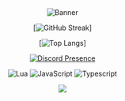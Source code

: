 &nbsp;<div align="center">
![Banner](https://i.imgur.com/kASrHGN.png) 

[![GitHub Streak](https://streak-stats.demolab.com?user=lncoognito&theme=dark&hide_border=true&date_format=M%20j%5B%2C%20Y%5D&background=0F0F0F&ring=DD2727&currStreakLabel=DD2727&fire=DD2727)]
     
[![Top Langs](https://github-readme-stats.vercel.app/api/top-langs/?username=lncoognito&layout=compact&border_color=0F0F0F&bg_color=0F0F0F&text_color=FFFFFF)]

[![Discord Presence](https://lanyard.cnrad.dev/api/911566820710948954?bg=0F0F0F)](https://discord.com/users/911566820710948954)
     
![Lua](https://img.shields.io/badge/lua-%232C2D72.svg?style=for-the-badge&logo=lua&logoColor=white) ![JavaScript](https://img.shields.io/badge/javascript-%23323330.svg?style=for-the-badge&logo=javascript&logoColor=%23F7DF1E) ![Typescript](https://img.shields.io/badge/typescript-%232C2D72.svg?style=for-the-badge&logo=typescript&logoColor=white&labelColor=2d79c7&color=2d79c7)
     
![](https://komarev.com/ghpvc/?username=lncoognito&style=flat-square)
</div>
